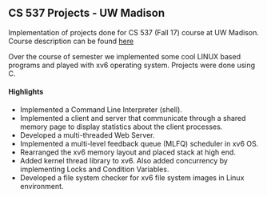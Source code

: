 ## CS 537 Projects - UW Madison

Implementation of projects done for CS 537 (Fall 17) course at UW Madison. Course description can be found [here](http://pages.cs.wisc.edu/~swift/classes/cs537-fa17/wiki/pmwiki.php/Main/HomePage)  

Over the course of semester we implemented some cool LINUX based programs and played with xv6 operating system. Projects were done using C.

#### Highlights
* Implemented a Command Line Interpreter (shell).
* Implemented a client and server that communicate through a shared memory page to display statistics about the client processes.
* Developed a multi-threaded Web Server.
* Implemented a multi-level feedback queue (MLFQ) scheduler in xv6 OS.
* Rearranged the xv6 memory layout and placed stack at high end.
* Added kernel thread library to xv6. Also added concurrency by implementing Locks and Condition Variables.
* Developed a file system checker for xv6 file system images in Linux environment.